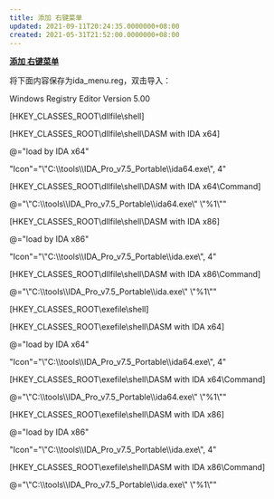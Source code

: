 ```yaml
---
title: 添加 右键菜单
updated: 2021-09-11T20:24:35.0000000+08:00
created: 2021-05-31T21:52:00.0000000+08:00
---
```


[**添加 右键菜单**](https://www.cnblogs.com/msvc/p/12342874.html)

将下面内容保存为ida_menu.reg，双击导入：

Windows Registry Editor Version 5.00

\[HKEY_CLASSES_ROOT\dllfile\shell\]

\[HKEY_CLASSES_ROOT\dllfile\shell\DASM with IDA x64\]

@="load by IDA x64"

"Icon"="\\"C:\\\tools\\\IDA_Pro_v7.5_Portable\\\ida64.exe\\", 4"

\[HKEY_CLASSES_ROOT\dllfile\shell\DASM with IDA x64\Command\]

@="\\"C:\\\tools\\\IDA_Pro_v7.5_Portable\\\ida64.exe\\" \\"%1\\""

\[HKEY_CLASSES_ROOT\dllfile\shell\DASM with IDA x86\]

@="load by IDA x86"

"Icon"="\\"C:\\\tools\\\IDA_Pro_v7.5_Portable\\\ida.exe\\", 4"

\[HKEY_CLASSES_ROOT\dllfile\shell\DASM with IDA x86\Command\]

@="\\"C:\\\tools\\\IDA_Pro_v7.5_Portable\\\ida.exe\\" \\"%1\\""

\[HKEY_CLASSES_ROOT\exefile\shell\]

\[HKEY_CLASSES_ROOT\exefile\shell\DASM with IDA x64\]

@="load by IDA x64"

"Icon"="\\"C:\\\tools\\\IDA_Pro_v7.5_Portable\\\ida64.exe\\", 4"

\[HKEY_CLASSES_ROOT\exefile\shell\DASM with IDA x64\Command\]

@="\\"C:\\\tools\\\IDA_Pro_v7.5_Portable\\\ida64.exe\\" \\"%1\\""

\[HKEY_CLASSES_ROOT\exefile\shell\DASM with IDA x86\]

@="load by IDA x86"

"Icon"="\\"C:\\\tools\\\IDA_Pro_v7.5_Portable\\\ida.exe\\", 4"

\[HKEY_CLASSES_ROOT\exefile\shell\DASM with IDA x86\Command\]

@="\\"C:\\\tools\\\IDA_Pro_v7.5_Portable\\\ida.exe\\" \\"%1\\""
